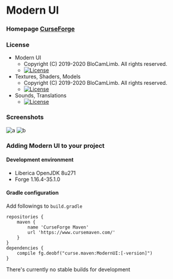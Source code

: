 # Modern UI
### Homepage [CurseForge](https://www.curseforge.com/minecraft/mc-mods/modern-ui)
### License
* Modern UI
  - Copyright (C) 2019-2020 BloCamLimb. All rights reserved. 
  - [![License](https://img.shields.io/badge/License-LGPLv3-blue.svg?style=flat-square)](https://www.gnu.org/licenses/lgpl-3.0.en.html)
* Textures, Shaders, Models
  - Copyright (C) 2019-2020 BloCamLimb. All rights reserved. 
  - [![License](https://img.shields.io/badge/License-CC%20BY--NC--SA%204.0-yellow.svg?style=flat-square)](https://creativecommons.org/licenses/by-nc-sa/4.0/)
* Sounds, Translations
  - [![License](https://img.shields.io/badge/License-No%20Restriction-green.svg?style=flat-square)](https://creativecommons.org/publicdomain/zero/1.0/)
### Screenshots
![a](https://i.loli.net/2020/05/15/fYAow29d4JtqaGu.png)
![b](https://i.loli.net/2020/04/10/LDBFc1qo5wtnS8u.png)
### Adding Modern UI to your project
#### Development environment
- Liberica OpenJDK 8u271
- Forge 1.16.4-35.1.0
#### Gradle configuration
Add followings to `build.gradle`
```
repositories {
    maven {
        name 'CurseForge Maven'
        url 'https://www.cursemaven.com/'
    }
}
dependencies {
    compile fg.deobf("curse.maven:ModernUI:[-version]")
}
```
There's currently no stable builds for development